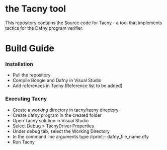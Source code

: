 # the Tacny tool #

This repository contains the Source code for Tacny - a tool that implements tactics for the Dafny program verifier.
# Build Guide #

### Installation ###
* Pull the repository
* Compile Boogie and Dafny in Visual Studio
* Add references in Tacny (Reference list to be added)
### Executing Tacny ###
* Create a working directory in tacny/tacny directory
* Create dafny program in the created folder
* Open Tacny solution in Visual Studio
* Select Debug > TacnyDriver Properties 
* Under debug tab, select the Working Directory 
* In the command line arguments type /rprint:- dafny_file_name.dfy
* Run Tacny
